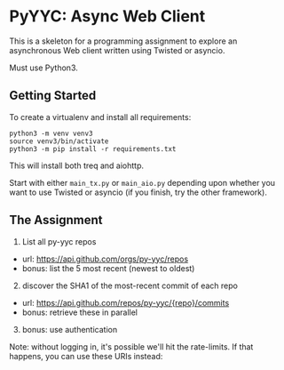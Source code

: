 PyYYC: Async Web Client
=======================

This is a skeleton for a programming assignment to explore an
asynchronous Web client written using Twisted or asyncio.

Must use Python3.

Getting Started
---------------

To create a virtualenv and install all requirements:

    python3 -m venv venv3
    source venv3/bin/activate
    python3 -m pip install -r requirements.txt

This will install both treq and aiohttp.

Start with either `main_tx.py` or `main_aio.py` depending upon whether
you want to use Twisted or asyncio (if you finish, try the other
framework).


The Assignment
--------------

1. List all py-yyc repos

  - url: https://api.github.com/orgs/py-yyc/repos
  - bonus: list the 5 most recent (newest to oldest)

2. discover the SHA1 of the most-recent commit of each repo

 - url: https://api.github.com/repos/py-yyc/{repo}/commits
 - bonus: retrieve these in parallel

3. bonus: use authentication


Note: without logging in, it's possible we'll hit the rate-limits. If
that happens, you can use these URIs instead:


